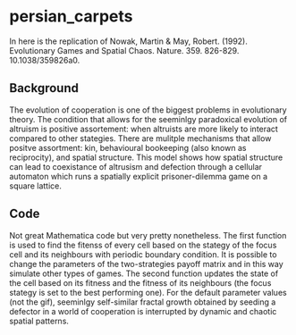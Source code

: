 # persian_carpets
In here is the replication of Nowak, Martin &amp; May, Robert. (1992). Evolutionary Games and Spatial Chaos. Nature. 359. 826-829. 10.1038/359826a0. 

## Background
The evolution of cooperation is one of the biggest problems in evolutionary theory. The condition that allows for the seeminlgy paradoxical evolution of altruism is positive assortement: when altruists are more likely to interact compared to other stategies. There are mulitple mechanisms that allow positve assortment: kin, behavioural bookeeping (also known as reciprocity), and spatial structure. This model shows how spatial structure can lead to coexistance of altrusism and defection through a cellular automaton which runs a spatially explicit prisoner-dilemma game on a square lattice. 

## Code
Not great Mathematica code but very pretty nonetheless. The first function is used to find the fitenss of every cell based on the stategy of the focus cell and its neighbours with periodic boundary condition. It is possible to change the parameters of the two-strategies payoff matrix and in this way simulate other types of games. The second function updates the state of the cell based on its fitness and the fitness of its neighbours (the focus stategy is set to the best performing one). For the default parameter values (not the gif), seeminlgy self-similar fractal growth obtained by seeding a defector in a world of cooperation is interrupted by dynamic and chaotic spatial patterns.
